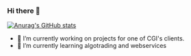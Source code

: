 ### Hi there 👋

[![Anurag's GitHub stats](https://github-readme-stats.vercel.app/api?username=amitbinu)](https://github.com/anuraghazra/github-readme-stats)


- 🔭 I’m currently working on projects for one of CGI's clients.
- 🌱 I’m currently learning algotrading and webservices

<!--
**amitbinu/AmitBinu** is a ✨ _special_ ✨ repository because its `README.md` (this file) appears on your GitHub profile.

Here are some ideas to get you started:

- 🔭 I’m currently working on ...
- 🌱 I’m currently learning ...
- 👯 I’m looking to collaborate on ...
- 🤔 I’m looking for help with ...
- 💬 Ask me about ...
- 📫 How to reach me: ...
- 😄 Pronouns: ...
- ⚡ Fun fact: ...
-->
